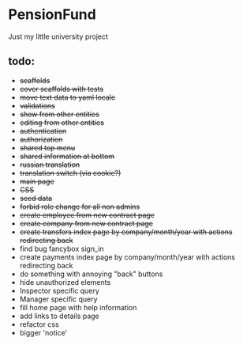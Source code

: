 PensionFund
===========

Just my little university project

## todo:
  * <del>scaffolds</del>
  * <del>cover scaffolds with tests</del>
  * <del>move text data to yaml locale</del>
  * <del>validations</del>
  * <del>show from other entities</del>
  * <del>editing from other entities</del>
  * <del>authentication</del>
  * <del>authorization</del>
  * <del>shared top menu</del>
  * <del>shared information at bottom</del>
  * <del>russian translation</del>
  * <del>translation switch (via cookie?)</del>
  * <del>main page</del>
  * <del>CSS</del>
  * <del>seed data</del>
  * <del>forbid role change for all non admins</del>
  * <del>create employee from new contract page</del>
  * <del>create company from new contract page</del>
  * <del>create transfers index page by company/month/year with actions redirecting back</del>
  * find bug fancybox sign_in
  * create payments index page by company/month/year with actions redirecting back
  * do something with annoying "back" buttons
  * hide unauthorized elements
  * Inspector specific query
  * Manager specific query
  * fill home page with help information
  * add links to details page
  * refactor css
  * bigger 'notice'